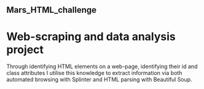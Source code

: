## Mars_HTML_challenge
#  Web-scraping and data analysis project

Through identifying HTML elements on a web-page, identifying their id and class attributes I utilise this knowledge to extract information via both automated browsing with Splinter and HTML parsing with Beautiful Soup.
